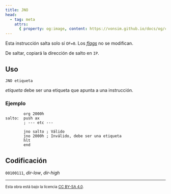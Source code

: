```yaml
---
title: JNO
head:
  - tag: meta
    attrs:
      { property: og:image, content: https://vonsim.github.io/docs/og/cpu/instructions/jno.png }
---
```


Esta instrucción salta solo sí `OF=0`. Los [_flags_](/docs/cpu/#flags) no se modifican.

De saltar, copiará la dirección de salto en `IP`.

## Uso

```vonsim
JNO etiqueta
```

_etiqueta_ debe ser una etiqueta que apunta a una instrucción.

### Ejemplo

```vonsim
        org 2000h
salto:  push ax
        ; --- etc ---

        jno salto ; Válido
        jno 2000h ; Inválido, debe ser una etiqueta
        hlt
        end
```

## Codificación

`00100111`, _dir-low_, _dir-high_

---

<small>Esta obra está bajo la licencia <a target="_blank" rel="license noopener noreferrer" href="http://creativecommons.org/licenses/by-sa/4.0/">CC BY-SA 4.0</a>.</small>
